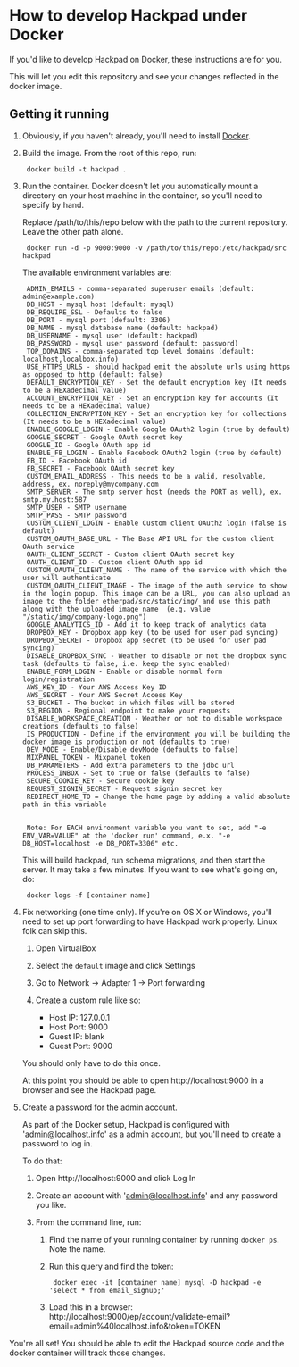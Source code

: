 How to develop Hackpad under Docker
===================================

If you'd like to develop Hackpad on Docker, these instructions are for you.

This will let you edit this repository and see your changes reflected in the docker image. 

Getting it running
-------------------

1. Obviously, if you haven't already, you'll need to install [Docker](https://docs.docker.com/installation/).

2. Build the image. From the root of this repo, run:

		docker build -t hackpad .

3. Run the container. Docker doesn't let you automatically mount a directory on your host machine in the container, so you'll need to specify by hand. 

	Replace /path/to/this/repo below with the path to the current repository. Leave the other path alone. 

		docker run -d -p 9000:9000 -v /path/to/this/repo:/etc/hackpad/src hackpad
		
	The available environment variables are:
	
        ADMIN_EMAILS - comma-separated superuser emails (default: admin@example.com)
        DB_HOST - mysql host (default: mysql)
        DB_REQUIRE_SSL - Defaults to false
        DB_PORT - mysql port (default: 3306)
        DB_NAME - mysql database name (default: hackpad)
        DB_USERNAME - mysql user (default: hackpad)
        DB_PASSWORD - mysql user password (default: password)
        TOP_DOMAINS - comma-separated top level domains (default: localhost,localbox.info)
        USE_HTTPS_URLS - should hackpad emit the absolute urls using https as opposed to http (default: false)
        DEFAULT_ENCRYPTION_KEY - Set the default encryption key (It needs to be a HEXadecimal value)
        ACCOUNT_ENCRYPTION_KEY - Set an encryption key for accounts (It needs to be a HEXadecimal value)
        COLLECTION_ENCRYPTION_KEY - Set an encryption key for collections (It needs to be a HEXadecimal value)
        ENABLE_GOOGLE_LOGIN - Enable Google OAuth2 login (true by default)
        GOOGLE_SECRET - Google OAuth secret key
        GOOGLE_ID - Google OAuth app id
        ENABLE_FB_LOGIN - Enable Facebook OAuth2 login (true by default)
        FB_ID - Facebook OAuth id
        FB_SECRET - Facebook OAuth secret key
        CUSTOM_EMAIL_ADDRESS - This needs to be a valid, resolvable, address, ex. noreply@mycompany.com
        SMTP_SERVER - The smtp server host (needs the PORT as well), ex. smtp.my.host:587
        SMTP_USER - SMTP username
        SMTP_PASS - SMTP password
        CUSTOM_CLIENT_LOGIN - Enable Custom client OAuth2 login (false is default)
        CUSTOM_OAUTH_BASE_URL - The Base API URL for the custom client OAuth service
        OAUTH_CLIENT_SECRET - Custom client OAuth secret key
        OAUTH_CLIENT_ID - Custom client OAuth app id
        CUSTOM_OAUTH_CLIENT_NAME - The name of the service with which the user will authenticate
        CUSTOM_OAUTH_CLIENT_IMAGE - The image of the auth service to show in the login popup. This image can be a URL, you can also upload an image to the folder etherpad/src/static/img/ and use this path along with the uploaded image name  (e.g. value "/static/img/company-logo.png")
        GOOGLE_ANALYTICS_ID - Add it to keep track of analytics data
        DROPBOX_KEY - Dropbox app key (to be used for user pad syncing)
        DROPBOX_SECRET - Dropbox app secret (to be used for user pad syncing)
        DISABLE_DROPBOX_SYNC - Weather to disable or not the dropbox sync task (defaults to false, i.e. keep the sync enabled)
        ENABLE_FORM_LOGIN - Enable or disable normal form login/registration
        AWS_KEY_ID - Your AWS Access Key ID
        AWS_SECRET - Your AWS Secret Access Key
        S3_BUCKET - The bucket in which files will be stored
        S3_REGION - Regional endpoint to make your requests
        DISABLE_WORKSPACE_CREATION - Weather or not to disable workspace creations (defaults to false)
        IS_PRODUCTION - Define if the environment you will be building the docker image is production or not (defaults to true)
        DEV_MODE - Enable/Disable devMode (defaults to false)
        MIXPANEL_TOKEN - Mixpanel token
        DB_PARAMETERS - Add extra parameters to the jdbc url
        PROCESS_INBOX - Set to true or false (defaults to false)
        SECURE_COOKIE_KEY - Secure cookie key
        REQUEST_SIGNIN_SECRET - Request signin secret key
        REDIRECT_HOME_TO = Change the home page by adding a valid absolute path in this variable
        
        
        Note: For EACH environment variable you want to set, add "-e ENV_VAR=VALUE" at the 'docker run' command, e.x. "-e DB_HOST=localhost -e DB_PORT=3306" etc. 

	This will build hackpad, run schema migrations, and then start the server. It may take a few minutes. If you want to see what's going on, do:

		docker logs -f [container name]

4. Fix networking (one time only). If you're on OS X or Windows, you'll need to set up port forwarding to have Hackpad work properly. Linux folk can skip this.

	1. Open VirtualBox

	2. Select the `default` image and click Settings

	3. Go to Network -> Adapter 1 -> Port forwarding

	4. Create a custom rule like so:

		* Host IP: 127.0.0.1
		* Host Port: 9000
		* Guest IP: blank
		* Guest Port: 9000

	You should only have to do this once.

	At this point you should be able to open http://localhost:9000 in a browser and see the Hackpad page.

5. Create a password for the admin account.

	As part of the Docker setup, Hackpad is configured with 'admin@localhost.info' as a admin account, but you'll need to create a password to log in. 

	To do that: 

	1. Open http://localhost:9000 and click Log In

	2. Create an account with 'admin@localhost.info' and any password you like.

	3. From the command line, run:

		1. Find the name of your running container by running `docker ps`. Note the name. 

		2. Run this query and find the token:

				docker exec -it [container name] mysql -D hackpad -e 'select * from email_signup;'

		3. Load this in a browser: http://localhost:9000/ep/account/validate-email?email=admin%40localhost.info&token=TOKEN


You're all set!  You should be able to edit the Hackpad source code and the docker container will track those changes.

